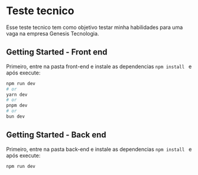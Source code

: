 <h1>Teste tecnico</h1>
<p>
    Esse teste tecnico tem como objetivo testar minha habilidades para uma vaga na empresa Genesis Tecnologia.
</p>

## Getting Started - Front end

Primeiro, entre na pasta front-end e instale as dependencias ```npm install ``` e após execute:

```bash
npm run dev
# or
yarn dev
# or
pnpm dev
# or
bun dev
```

## Getting Started - Back end

Primeiro, entre na pasta back-end e instale as dependencias ```npm install ``` e após execute:

```bash
npm run dev
```